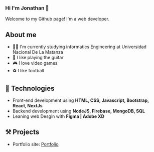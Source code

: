 ### Hi I'm Jonathan 👋

Welcome to my Github page! I'm a web developer.  

## About me 
* 👨‍🎓 I'm currently studying informatics Engineering at Universidad Nacional De La Matanza
* 🎸 I like playing the guitar
* 🎮 I love video games
* ⚽ I like football

## 🧠 Technologies
* Front-end development using **HTML, CSS, Javascript, Bootstrap, React, NextJs**
* Backend development using **NodeJS, Firebase, MongoDB, SQL**
* Leaning web Desgin with **Figma | Adobe XD**

## ⚒ Projects
* Portfolio site: [Portfolio](https://duranjonathan.com/)

